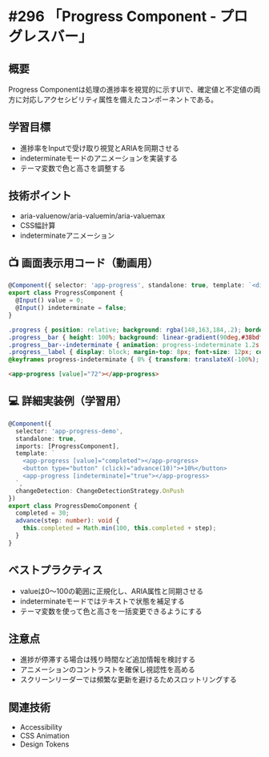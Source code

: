 # #296 「Progress Component - プログレスバー」

## 概要
Progress Componentは処理の進捗率を視覚的に示すUIで、確定値と不定値の両方に対応しアクセシビリティ属性を備えたコンポーネントである。

## 学習目標
- 進捗率をInputで受け取り視覚とARIAを同期させる
- indeterminateモードのアニメーションを実装する
- テーマ変数で色と高さを調整する

## 技術ポイント
- aria-valuenow/aria-valuemin/aria-valuemax
- CSS幅計算
- indeterminateアニメーション

## 📺 画面表示用コード（動画用）
```typescript
@Component({ selector: 'app-progress', standalone: true, template: `<div class="progress" role="progressbar" [attr.aria-valuenow]="indeterminate ? undefined : value" aria-valuemin="0" aria-valuemax="100"><div class="progress__bar" [class.progress__bar--indeterminate]="indeterminate" [style.width.%]="indeterminate ? 100 : value"></div><span class="progress__label">{{ indeterminate ? '処理中' : value + '%' }}</span></div>`, changeDetection: ChangeDetectionStrategy.OnPush })
export class ProgressComponent {
  @Input() value = 0;
  @Input() indeterminate = false;
}
```

```css
.progress { position: relative; background: rgba(148,163,184,.2); border-radius: 999px; height: 8px; overflow: hidden; }
.progress__bar { height: 100%; background: linear-gradient(90deg,#38bdf8,#0ea5e9); transition: width .3s ease; }
.progress__bar--indeterminate { animation: progress-indeterminate 1.2s infinite; }
.progress__label { display: block; margin-top: 8px; font-size: 12px; color: #475569; }
@keyframes progress-indeterminate { 0% { transform: translateX(-100%); } 50% { transform: translateX(0); } 100% { transform: translateX(100%); } }
```

```html
<app-progress [value]="72"></app-progress>
```

## 💻 詳細実装例（学習用）
```typescript
@Component({
  selector: 'app-progress-demo',
  standalone: true,
  imports: [ProgressComponent],
  template: `
    <app-progress [value]="completed"></app-progress>
    <button type="button" (click)="advance(10)">+10%</button>
    <app-progress [indeterminate]="true"></app-progress>
  `,
  changeDetection: ChangeDetectionStrategy.OnPush
})
export class ProgressDemoComponent {
  completed = 30;
  advance(step: number): void {
    this.completed = Math.min(100, this.completed + step);
  }
}
```

## ベストプラクティス
- valueは0〜100の範囲に正規化し、ARIA属性と同期させる
- indeterminateモードではテキストで状態を補足する
- テーマ変数を使って色と高さを一括変更できるようにする

## 注意点
- 進捗が停滞する場合は残り時間など追加情報を検討する
- アニメーションのコントラストを確保し視認性を高める
- スクリーンリーダーでは頻繁な更新を避けるためスロットリングする

## 関連技術
- Accessibility
- CSS Animation
- Design Tokens
